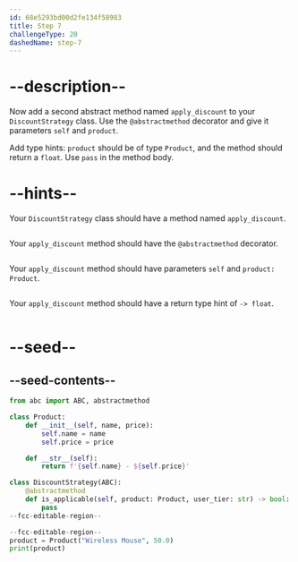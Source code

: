```yaml
---
id: 68e5293bd00d2fe134f58983
title: Step 7
challengeType: 20
dashedName: step-7
---
```


# --description--

Now add a second abstract method named `apply_discount` to your `DiscountStrategy` class. Use the `@abstractmethod` decorator and give it parameters `self` and `product`.

Add type hints: `product` should be of type `Product`, and the method should return a `float`. Use `pass` in the method body.

# --hints--

Your `DiscountStrategy` class should have a method named `apply_discount`.

```js

```

Your `apply_discount` method should have the `@abstractmethod` decorator.

```js

```

Your `apply_discount` method should have parameters `self` and `product: Product`.

```js

```

Your `apply_discount` method should have a return type hint of `-> float`.

```js

```

# --seed--

## --seed-contents--

```py
from abc import ABC, abstractmethod

class Product:
    def __init__(self, name, price):
        self.name = name
        self.price = price

    def __str__(self):
        return f'{self.name} - ${self.price}'

class DiscountStrategy(ABC):
    @abstractmethod
    def is_applicable(self, product: Product, user_tier: str) -> bool:
        pass
--fcc-editable-region--

--fcc-editable-region--
product = Product("Wireless Mouse", 50.0)
print(product)
```
